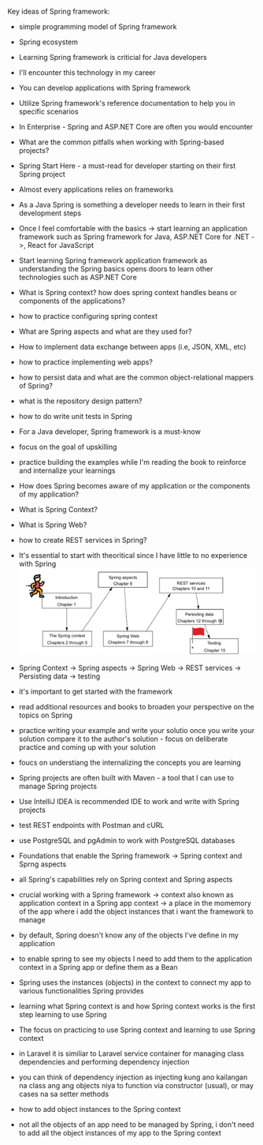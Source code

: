 Key ideas of Spring framework:
- simple programming model of Spring framework
- Spring ecosystem
- Learning Spring framework is criticial for Java developers
- I'll encounter this technology in my career
- You can develop applications with Spring framework
- Utilize Spring framework's reference documentation to help you in specific scenarios
- In Enterprise - Spring and ASP.NET Core are often you would encounter
- What are the common pitfalls when working with Spring-based projects?
- Spring Start Here - a must-read for developer starting on their first Spring project
- Almost every applications relies on frameworks
- As a Java Spring is something a developer needs to learn in their first development steps
- Once I feel comfortable with the basics -> start learning an application framework such as Spring framework for Java, ASP.NET Core for .NET ->, React for JavaScript
- Start learning Spring framework application framework as understanding the Spring basics opens doors to learn other technologies such as ASP.NET Core 
- What is Spring context? how does spring context handles beans or components of the applications? 
- how to practice configuring spring context
- What are Spring aspects and what are they used for?
- How to implement data exchange between apps (i.e, JSON, XML, etc)
- how to practice implementing web apps?
- how to persist data and what are the common object-relational mappers of Spring?
- what is the repository design pattern?
- how to do write unit tests in Spring
- For a Java developer, Spring framework is a must-know
- focus on the goal of upskilling
- practice building the examples while I'm reading the book to reinforce and internalize your learnings
- How does Spring becomes aware of my application or the components of my application?
- What is Spring Context?
- What is Spring Web?
- how to create REST services in Spring?
- It's essential to start with theoritical since I have little to no experience with Spring
![alt text](image.png)
- Spring Context -> Spring aspects -> Spring Web -> REST services -> Persisting data -> testing
- it's important to get started with the framework
- read additional resources and books to broaden your perspective on the topics on Spring
- practice writing your example and write your solutio once you write your solution compare it to the author's solution - focus on deliberate practice and coming up with your solution
- foucs on understiang the internalizing the concepts you are learning
- Spring projects are often built with Maven - a tool that I can use to manage Spring projects
- Use IntelliJ IDEA is recommended IDE to work and write with Spring projects
- test REST endpoints with Postman and cURL
- use PostgreSQL and pgAdmin to work with PostgreSQL databases

- Foundations that enable the Spring framework -> Spring context and Sprng aspects
- all Spring's capabilities rely on Spring context and Spring aspects
- crucial working with a Spring framework -> context also known as application context in a Spring app
context -> a place in the momemory of the app where i add the object instances that i want the framework to manage
- by default, Spring doesn't know any of the objects I've define in my application
- to enable spring to see my objects I need to add them to the application context in a Spring app or define them as a Bean
- Spring uses the instances (objects) in the context to connect my app to various functionalities Spring provides
- learning what Spring context is and how Spring context works is the first step learning to use Spring
- The focus on practicing to use Spring context and learning to use Spring context
- in Laravel it is similiar to Laravel service container for managing class dependencies and performing dependency injection
- you can think of dependency injection as injecting kung ano kailangan na class ang ang objects niya to function via constructor (usual), or may cases na sa setter methods
- how to add object instances to the Spring context
- not all the objects of an app need to be managed by Spring, i don't need to add all the object instances of my app to the Spring context